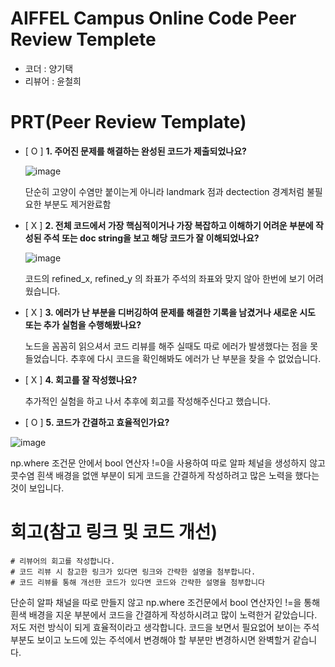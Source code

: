 # AIFFEL Campus Online Code Peer Review Templete
- 코더 : 양기택
- 리뷰어 : 윤철희


# PRT(Peer Review Template)
- [ O ]  **1. 주어진 문제를 해결하는 완성된 코드가 제출되었나요?**
   
    
    ![image](https://github.com/user-attachments/assets/f9d93d2b-fbb5-45cd-82b7-b33335bc9448)

     단순히 고양이 수염만 붙이는게 아니라 landmark 점과 dectection 경계처럼 불필요한 부분도 제거완료함 
        
- [ X ]  **2. 전체 코드에서 가장 핵심적이거나 가장 복잡하고 이해하기 어려운 부분에 작성된 
주석 또는 doc string을 보고 해당 코드가 잘 이해되었나요?**


  ![image](https://github.com/user-attachments/assets/35bdef17-e115-4fd0-a15a-443d5fb15178)


  코드의 refined_x, refined_y 의 좌표가 주석의 좌표와  맞지 않아 한번에 보기 어려웠습니다. 
  

    
        
- [ X ]  **3. 에러가 난 부분을 디버깅하여 문제를 해결한 기록을 남겼거나
새로운 시도 또는 추가 실험을 수행해봤나요?**


     노드을 꼼꼼히 읽으셔서 코드 리뷰를 해주 실때도 따로 에러가 발생했다는 점을 못 들었습니다. 추후에 다시 코드을 확인해봐도 에러가 난 부분을 찾을 수 없었습니다. 


        
- [ X ]  **4. 회고를 잘 작성했나요?**

  
     추가적인 실험을 하고 나서 추후에 회고를 작성해주신다고 했습니다.

  
        
- [ O ]  **5. 코드가 간결하고 효율적인가요?**


 ![image](https://github.com/user-attachments/assets/32e1a05a-640c-4a66-8fe4-ddb0134b4a0c)

 np.where 조건문 안에서 bool 연산자 !=0을 사용하여 따로 알파 체널을 생성하지 않고 콧수염 흰색 배경을 없앤 부분이 되게 코드을 간결하게 작성하려고 많은 노력을 했다는 것이 보입니다. 


# 회고(참고 링크 및 코드 개선)
```
# 리뷰어의 회고를 작성합니다.
# 코드 리뷰 시 참고한 링크가 있다면 링크와 간략한 설명을 첨부합니다.
# 코드 리뷰를 통해 개선한 코드가 있다면 코드와 간략한 설명을 첨부합니다
```
단순히 알파 채널을 따로 만들지 않고 np.where 조건문에서 bool 연산자인 !=을 통해 흰색 배경을 지운 부분에서 코드을 간결하게 작성하시려고 많이 노력한거 같았습니다. 저도 저런 방식이 되게 효율적이라고 생각합니다. 
코드을 보면서 필요없어 보이는 주석 부분도 보이고 노드에 있는 주석에서 변경해야 할 부분만 변경하시면 완벽할거 같습니다.

